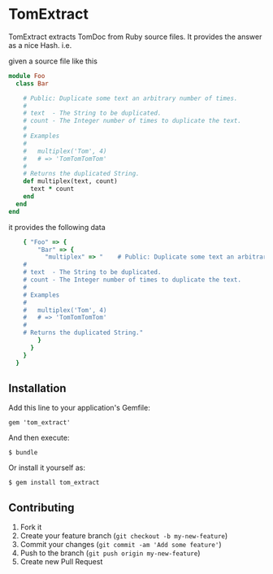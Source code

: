 # TomExtract

TomExtract extracts TomDoc from Ruby source files. It provides the answer as a nice Hash. i.e.

given a source file like this

```ruby
module Foo
  class Bar

    # Public: Duplicate some text an arbitrary number of times.
    #
    # text  - The String to be duplicated.
    # count - The Integer number of times to duplicate the text.
    #
    # Examples
    #
    #   multiplex('Tom', 4)
    #   # => 'TomTomTomTom'
    #
    # Returns the duplicated String.
    def multiplex(text, count)
      text * count
    end
  end
end
```
it provides the following data

```ruby
    { "Foo" => {
        "Bar" => {
          "multiplex" => "    # Public: Duplicate some text an arbitrary number of times.
    #
    # text  - The String to be duplicated.
    # count - The Integer number of times to duplicate the text.
    #
    # Examples
    #
    #   multiplex('Tom', 4)
    #   # => 'TomTomTomTom'
    #
    # Returns the duplicated String."
        }
      }
    }
  }
```


## Installation

Add this line to your application's Gemfile:

    gem 'tom_extract'

And then execute:

    $ bundle

Or install it yourself as:

    $ gem install tom_extract

## Contributing

1. Fork it
2. Create your feature branch (`git checkout -b my-new-feature`)
3. Commit your changes (`git commit -am 'Add some feature'`)
4. Push to the branch (`git push origin my-new-feature`)
5. Create new Pull Request
